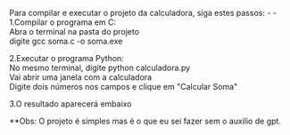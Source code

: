 Para compilar e executar o projeto da calculadora, siga estes passos:  - - 
1.Compilar o programa em C:  
Abra o terminal na pasta do projeto  
digite gcc soma.c -o soma.exe  

2.Executar o programa Python:  
No mesmo terminal, digite python calculadora.py  
Vai abrir uma janela com a calculadora  
Digite dois números nos campos e clique em "Calcular Soma"  

3.O resultado aparecerá embaixo 


**Obs: O projeto é simples mas é o que eu sei fazer sem o auxilio de gpt. 
